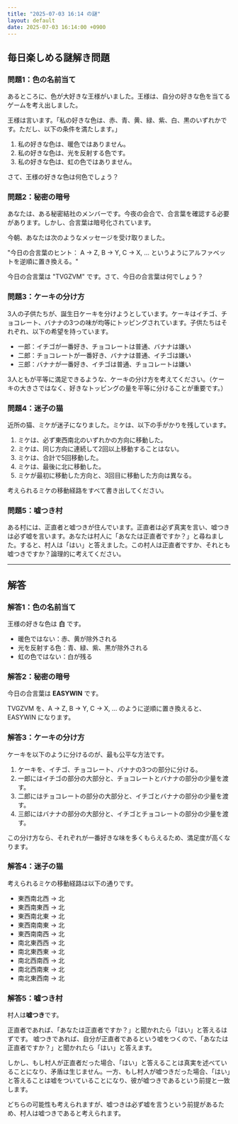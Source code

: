 ```yaml
---
title: "2025-07-03 16:14 の謎"
layout: default
date: 2025-07-03 16:14:00 +0900
---
```

## 毎日楽しめる謎解き問題

### 問題1：色の名前当て

あるところに、色が大好きな王様がいました。王様は、自分の好きな色を当てるゲームを考え出しました。

王様は言います。「私の好きな色は、赤、青、黄、緑、紫、白、黒のいずれかです。ただし、以下の条件を満たします。」

1.  私の好きな色は、暖色ではありません。
2.  私の好きな色は、光を反射する色です。
3.  私の好きな色は、虹の色ではありません。

さて、王様の好きな色は何色でしょう？

### 問題2：秘密の暗号

あなたは、ある秘密結社のメンバーです。今夜の会合で、合言葉を確認する必要があります。しかし、合言葉は暗号化されています。

今朝、あなたは次のようなメッセージを受け取りました。

"今日の合言葉のヒント： A → Z, B → Y, C → X, ... というようにアルファベットを逆順に置き換える。"

今日の合言葉は "TVGZVM" です。さて、今日の合言葉は何でしょう？

### 問題3：ケーキの分け方

3人の子供たちが、誕生日ケーキを分けようとしています。ケーキはイチゴ、チョコレート、バナナの3つの味が均等にトッピングされています。子供たちはそれぞれ、以下の希望を持っています。

*   一郎：イチゴが一番好き、チョコレートは普通、バナナは嫌い
*   二郎：チョコレートが一番好き、バナナは普通、イチゴは嫌い
*   三郎：バナナが一番好き、イチゴは普通、チョコレートは嫌い

3人ともが平等に満足できるような、ケーキの分け方を考えてください。（ケーキの大きさではなく、好きなトッピングの量を平等に分けることが重要です。）

### 問題4：迷子の猫

近所の猫、ミケが迷子になりました。ミケは、以下の手がかりを残しています。

1.  ミケは、必ず東西南北のいずれかの方向に移動した。
2.  ミケは、同じ方向に連続して2回以上移動することはない。
3.  ミケは、合計で5回移動した。
4.  ミケは、最後に北に移動した。
5.  ミケが最初に移動した方向と、3回目に移動した方向は異なる。

考えられるミケの移動経路をすべて書き出してください。

### 問題5：嘘つき村

ある村には、正直者と嘘つきが住んでいます。正直者は必ず真実を言い、嘘つきは必ず嘘を言います。あなたは村人に「あなたは正直者ですか？」と尋ねました。すると、村人は「はい」と答えました。この村人は正直者ですか、それとも嘘つきですか？論理的に考えてください。

---
## 解答

### 解答1：色の名前当て

王様の好きな色は **白** です。

*   暖色ではない：赤、黄が除外される
*   光を反射する色：青、緑、紫、黒が除外される
*   虹の色ではない：白が残る

### 解答2：秘密の暗号

今日の合言葉は **EASYWIN** です。

TVGZVM を、A → Z, B → Y, C → X, ... のように逆順に置き換えると、EASYWIN になります。

### 解答3：ケーキの分け方

ケーキを以下のように分けるのが、最も公平な方法です。

1.  ケーキを、イチゴ、チョコレート、バナナの3つの部分に分ける。
2.  一郎にはイチゴの部分の大部分と、チョコレートとバナナの部分の少量を渡す。
3.  二郎にはチョコレートの部分の大部分と、イチゴとバナナの部分の少量を渡す。
4.  三郎にはバナナの部分の大部分と、イチゴとチョコレートの部分の少量を渡す。

この分け方なら、それぞれが一番好きな味を多くもらえるため、満足度が高くなります。

### 解答4：迷子の猫

考えられるミケの移動経路は以下の通りです。

*   東西南北西 → 北
*   東西南東西 → 北
*   東西南北東 → 北
*   東西南南東 → 北
*   東西南南西 → 北
*   南北東西西 → 北
*   南北東西東 → 北
*   南北西南西 → 北
*   南北西南東 → 北
*   南北東西南 → 北

### 解答5：嘘つき村

村人は**嘘つき**です。

正直者であれば、「あなたは正直者ですか？」と聞かれたら「はい」と答えるはずです。
嘘つきであれば、自分が正直者であるという嘘をつくので、「あなたは正直者ですか？」と聞かれたら「はい」と答えます。

しかし、もし村人が正直者だった場合、「はい」と答えることは真実を述べていることになり、矛盾は生じません。一方、もし村人が嘘つきだった場合、「はい」と答えることは嘘をついていることになり、彼が嘘つきであるという前提と一致します。

どちらの可能性も考えられますが、嘘つきは必ず嘘を言うという前提があるため、村人は嘘つきであると考えられます。
